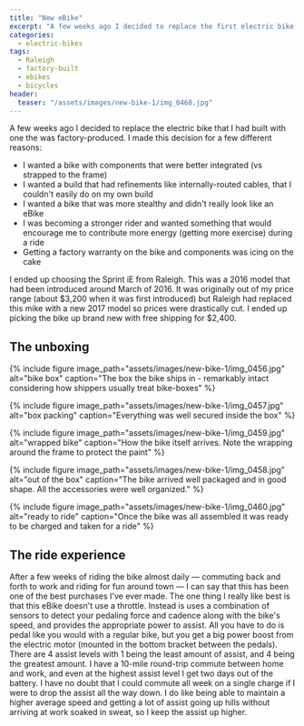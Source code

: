```yaml
---
title: "New eBike"
excerpt: "A few weeks ago I decided to replace the first electric bike that I had built with one the was factory-produced."
categories:
  - electric-bikes
tags:
  - Raleigh
  - factory-built
  - ebikes
  - bicycles
header:
  teaser: "/assets/images/new-bike-1/img_0468.jpg"
---
```


A few weeks ago I decided to replace the electric bike that I had built with one the was factory-produced. I made this decision for a few different reasons:

* I wanted a bike with components that were better integrated (vs strapped to the frame)
* I wanted a build that had refinements like internally-routed cables, that I couldn't easily do on my own build
* I wanted a bike that was more stealthy and didn't really look like an eBike
* I was becoming a stronger rider and wanted something that would encourage me to contribute more energy (getting more exercise) during a ride
* Getting a factory warranty on the bike and components was icing on the cake

I ended up choosing the Sprint iE from Raleigh. This was a 2016 model that had been introduced around March of 2016. It was originally out of my price range (about $3,200 when it was first introduced) but Raleigh had replaced this mike with a new 2017 model so prices were drastically cut. I ended up picking the bike up brand new with free shipping for $2,400.

## The unboxing



{% include figure image_path="assets/images/new-bike-1/img_0456.jpg" alt="bike box" caption="The box the bike ships in - remarkably intact considering how shippers usually treat bike-boxes" %}

{% include figure image_path="assets/images/new-bike-1/img_0457.jpg" alt="box packing" caption="Everything was well secured inside the box" %}

{% include figure image_path="assets/images/new-bike-1/img_0459.jpg" alt="wrapped bike" caption="How the bike itself arrives. Note the wrapping around the frame to protect the paint" %}

{% include figure image_path="assets/images/new-bike-1/img_0458.jpg" alt="out of the box" caption="The bike arrived well packaged and in good shape. All the accessories were well organized." %}

{% include figure image_path="assets/images/new-bike-1/img_0460.jpg" alt="ready to ride" caption="Once the bike was all assembled it was ready to be charged and taken for a ride" %}

## The ride experience

After a few weeks of riding the bike almost daily — commuting back and forth to work and riding for fun around town — I can say that this has been one of the best purchases I've ever made. The one thing I really like best is that this eBike doesn't use a throttle. Instead is uses a combination of sensors to detect your pedaling force and cadence along with the bike's speed, and provides the appropriate power to assist. All you have to do is pedal like you would with a regular bike, but you get a big power boost from the electric motor (mounted in the bottom bracket between the pedals). There are 4 assist levels with 1 being the least amount of assist, and 4 being the greatest amount. I have a 10-mile round-trip commute between home and work, and even at the highest assist level I get two days out of the battery. I have no doubt that I could commute all week on a single charge if I were to drop the assist all the way down. I do like being able to maintain a higher average speed and getting a lot of assist going up hills without arriving at work soaked in sweat, so I keep the assist up higher.
